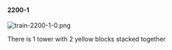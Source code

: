 #### 2200-1
![train-2200-1-0.png](https://github.com/lil-lab/nlvr/raw/master/nlvr/train/images/58/train-2200-1-0.png "train-2200-1-0.png")

There is 1 tower with 2 yellow blocks stacked together